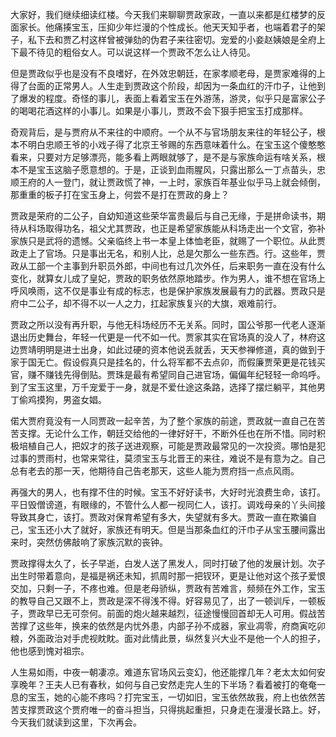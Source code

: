
大家好，我们继续细读红楼。今天我们来聊聊贾政家政，一直以来都是红楼梦的反面家长。他痛揍宝玉，压抑少年烂漫的个性成长。他天天知乎者，也端着君子的架子，私下去和贾乙村这样曾被弹劾的伪君子来往密切。宠爱的小妾赵姨娘是全府上下最不待见的粗俗女人。可以说这样一个贾政不怎么让人待见。

但是贾政似乎也是没有不良嗜好，在外效忠朝廷，在家孝顺老母，是贾家难得的上得了台面的正常男人。人生走到贾政这个阶段，却因为一条血红的汗巾子，让他到了爆发的程度。奇怪的事儿，表面上看着宝玉在外游荡，游灵，似乎只是富家公子的喝喝花酒这样的小事儿。如果是小事儿，贾政不会下狠手把宝玉打成那样。

奇观背后，是与贾府从不来往的中顺府。一个从不与官场朋友来往的年轻公子，根本不明白忠顺王爷的小戏子得了北京王爷赐的东西意味着什么。在宝玉这个傻憨憨看来，只要对方足够漂亮，能多看上两眼就够了，是不是与家族命运有啥关系，根本不是宝玉这脑子愿意想的。于是，正谈到血雨腥风，只露出那么一丁点苗头，忠顺王府的人一登门，就让贾政慌了神，一上时，家族百年基业似乎马上就会倾倒，那重重的板子打在宝玉身上，何尝不是打在贾政的身上？

贾政是荣府的二公子，自幼知道这些荣华富贵最后与自己无缘，于是拼命读书，期待从科场取得功名，祖父尤其贾政，也正是希望家族能从科场走出一个文官，弥补家族只是武将的遗憾。父亲临终上书一本皇上体恤老臣，就赐了一个职位。从此贾政走上了官场。只是事出无名，和别人比，总是欠那么一些东西。行。这些年，贾政从工部一个主事到升职员外郎，中间也有过几次外任，后来职务一直在没有什么变化，就算女儿成了皇妃，贾政的职务依然原地踏步。作为男人，谁不想在官场上呼风唤雨，这不仅是事业有成的标志，也是保护家族发展最有力的武器。贾政只是府中二公子，却不得不以一人之力，扛起家族复兴的大旗，艰难前行。

贾政之所以没有再升职，与他无科场经历不无关系。同时，国公爷那一代老人逐渐退出历史舞台，年轻一代更是一代不如一代。贾家其实在官场真的没人了，林府这边贾靖明明是进士出身，如此过硬的资本他说丢就丢，天天参禅修道，真的做到于家于国无亡。假设假真只是挂名的，什么将军都不去点卯，而假廉贾荣更是花钱买官，赚不赚钱先得倒贴。贾珠是最有希望同自己进官场，偏偏年纪轻轻一命呜呼。到了宝玉这里，万千宠爱于一身，就是不爱仕途这条路，选择了摆烂躺平，其他男丁偷鸡摸狗，男盗女娼。

偌大贾府竟没有一人同贾政一起辛苦，为了整个家族的前途，贾政就一直自己在苦苦支撑。无论什么工作，朝廷交给他的一律好好干，不断外任也在所不惜。同时积极培植自己人，把奴才的孩子送进观察，可能是贾政最常见的一次投资。哪怕是犯过事的贾雨村，也常来常往，莫须宝玉与北晋王的来往，难说不是有意为之。自己总有老去的那一天，他期待自己告老那天，这些人能为贾府挡一点点风雨。

再强大的男人，也有撑不住的时候。宝玉不好好读书，大好时光浪费生命，该打。平日毁僧谤道，有眼缘的，不管什么人都一视同仁人，该打。调戏母亲的丫头间接导致其身亡，该打。贾政对保育希望有多大，失望就有多大。贾政一直在欺骗自己，宝玉还小大了就好，家族还有明天。但是当那条血红的汗巾子从宝玉腰间露出来时，突然仿佛敲响了家族沉默的丧钟。

贾政撑得太久了，长子早逝，白发人送了黑发人，同时打破了他的发展计划。次子出生时带着意向，是福是祸还未知，抓周时那一把钗环，更是让他对这个孩子爱恨交加，只剩一子，不疼也难。但是老母骄纵，贾政有苦难言，频频在外工作，宝玉的教导自己又跟不上，贾政是深不得浅不得。好容易见了，出了一顿训斥，一顿板子，贾政早已无可奈何。前面的炮火越来越烈，征途慢慢回首却无人可用。假战苦苦撑了这些年，换来的依然是内忧外患，内部子孙不成器，家业凋零，府商寅吃卯粮，外面政治对手虎视眈眈。面对此情此景，纵然复兴大业不是他一个人的担子，他也感到愧对祖宗。

人生易如雨，中夜一朝凄凉。难道东官场风云变幻，他还能撑几年？老太太如何安享晚年？王夫人已有春秋，如何与自己安然走完人生的下半场？看着被打的奄奄一息的宝玉，她的心能不疼吗？打完宝玉，一切如旧，宝玉依然故我，府上也依然苦苦支撑贾政这个贾府唯一的奋斗担当，只得挑起重担，只身走在漫漫长路上。好，今天我们就读到这里，下次再会。


